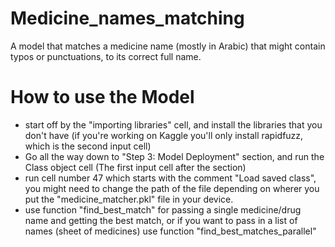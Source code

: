 # Medicine_names_matching
A model that matches a medicine name (mostly in Arabic) that might contain typos or punctuations, to its correct full name.

# How to use the Model
- start off by the "importing libraries" cell, and install the libraries that you don't have (if you're working on Kaggle you'll only install rapidfuzz, which is the second input cell)
- Go all the way down to "Step 3: Model Deployment" section, and run the Class object cell (The first input cell after the section)
- run cell number 47 which starts with the comment "Load saved class", you might need to change the path of the file depending on wherer you put the "medicine_matcher.pkl" file in your device.
- use function "find_best_match" for passing a single medicine/drug name and getting the best match, or if you want to pass in a list of names (sheet of medicines) use function "find_best_matches_parallel"
